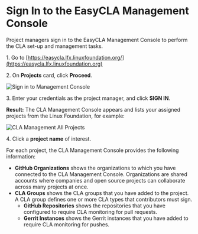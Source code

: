 # Sign In to the EasyCLA Management Console

Project managers sign in to the EasyCLA Management Console to perform the CLA set-up and management tasks.

1\. Go to [https://easycla.lfx.linuxfoundation.org/](https://easycla.lfx.linuxfoundation.org)

2\. On **Projects** card, click **Proceed**.

![Sign in to Management Console](broken-reference)

3\. Enter your credentials as the project manager, and click **SIGN IN**.

**Result:** The CLA Management Console appears and lists your assigned projects from the Linux Foundation, for example:

![CLA Management All Projects](broken-reference)

4\. Click a **project name** of interest.

For each project, the CLA Management Console provides the following information:

* **GitHub Organizations** shows the organizations to which you have connected to the CLA Management Console. Organizations are shared accounts where companies and open source projects can collaborate across many projects at once.
* **CLA Groups** shows the CLA groups that you have added to the project. A CLA group defines one or more CLA types that contributors must sign.
  * **GitHub Repositories** shows the repositories that you have configured to require CLA monitoring for pull requests.
  * **Gerrit Instances** shows the Gerrit instances that you have added to require CLA monitoring for pushes.

